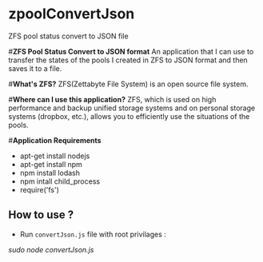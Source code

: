 # zpoolConvertJson
ZFS pool status convert to JSON file

#**ZFS Pool Status Convert to JSON format**
An application that I can use to transfer the states of the pools I created in ZFS to JSON format  and then saves it to a file.

#**What's ZFS?** 
  ZFS(Zettabyte File System) is an open source file system.

#**Where can I use this application?**
ZFS, which is used on high performance and backup unified storage systems and on personal storage systems (dropbox, etc.), allows you to efficiently use the situations of the pools.

#**Application Requirements**
- apt-get install nodejs
- apt-get install npm
- npm install lodash
- npm intall child_process
- require('fs')

## How to use ?
- Run `convertJson.js` file with root privilages :

*sudo node convertJson.js*
